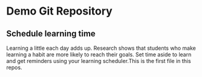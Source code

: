 # Demo Git Repository

## Schedule learning time

Learning a little each day adds up. Research shows that students who make learning a habit are more likely to reach their goals. Set time aside to learn and get reminders using your learning scheduler.This is the first file in this repos.